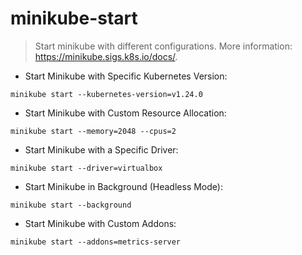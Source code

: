 # minikube-start

> Start minikube with different configurations.
> More information: <https://minikube.sigs.k8s.io/docs/>.

- Start Minikube with Specific Kubernetes Version:

`minikube start --kubernetes-version=v1.24.0`

- Start Minikube with Custom Resource Allocation:

`minikube start --memory=2048 --cpus=2`

- Start Minikube with a Specific Driver:

`minikube start --driver=virtualbox`

- Start Minikube in Background (Headless Mode):

`minikube start --background`

- Start Minikube with Custom Addons:

`minikube start --addons=metrics-server`

